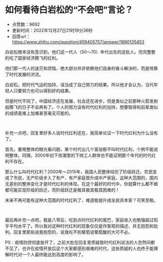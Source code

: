 # 如何看待白岩松的“不会吧”言论？
- 点赞数：9692
- 更新时间：2022年12月27日21时18分36秒
- 回答url：https://www.zhihu.com/question/459405757/answer/1890135453
<body>
 <p data-pid="o0ev_UjI">白岩松根本没有意识到，他们这一代人（50～70）年代出生的这批人。完完整整的吃了国家经济腾飞的红利。</p>
 <p data-pid="A0TfI-pE">他们那一代人的迷茫和烦恼，绝大部分并非依赖他们自身的奋斗解决的，而是倚靠了时代发展的洪流。</p>
 <p data-pid="MiZagFi8">白岩松，把时代气运的加持，误当成了自己努力的结果。所以他才会认为，当代年轻人只要努力也可以得到好的结果。</p>
 <p data-pid="7VWfBBha">但是时代不同了，中国经济还在发展，社会还在进步，但是类似之前那种火箭发射般腾飞的日子不会再有了。个人的努力没有时代红利的加持，想要取得和前辈类似的成绩是难上加难甚至毫无可能的。</p>
 <p class="ztext-empty-paragraph"><br></p>
 <p data-pid="_b4STzHe">补充一点吧，回复里好多人说时代红利还在，我简单论证一下时代红利为什么没有了。</p>
 <p data-pid="rHF1Mt0K">首先，要用整体的眼光看问题，某个时代出几个富翁那不叫时代红利，个例不能说明整体。同理，2000年初下岗潮里的下岗工人群体也不能证明那个年代的时代红利不存在。</p>
 <p data-pid="PyJTOsvi">那么什么叫时代红利？2000年～2015年，我国人民整体经历了阶级跃迁。农民变成了市民，无产阶级步入了有产，有产家庭晋升成中产家庭。这种大范围的，国内无差别的整体变化才是时代红利的体现。在这个最好的时代中，你就算什么都不做都可能实现阶级的跃迁，而阶级跃迁是极其极其极其困难的！</p>
 <p data-pid="m72OQxYM">未来不再可能有这种大范围的时代红利了，难道能提升成全民资本家？可笑至极。</p>
 <p class="ztext-empty-paragraph"><br></p>
 <p data-pid="MuC4yKlD">最后再补充一点吧，我是八零后，吃到点时代红利的尾巴，家庭收入也勉强超过知乎平均水平了。所以我对这种时代红利的现象仅仅是作客观的描述，并无抱怨和批判。回复里那些说我抱怨的，说我吃不到葡萄说葡萄酸的大可不必。</p>
 <p data-pid="ZBz88Jb-">PS：疫情防控彻底放开了，之前大批在回复里质疑我时代红利说法的人忽然间都不见了。也许在疫情开放后这个大家都感到艰难的时代，这些质疑的人也终于能理解时代对一个人最终能达到高度的影响了。</p>
</body>